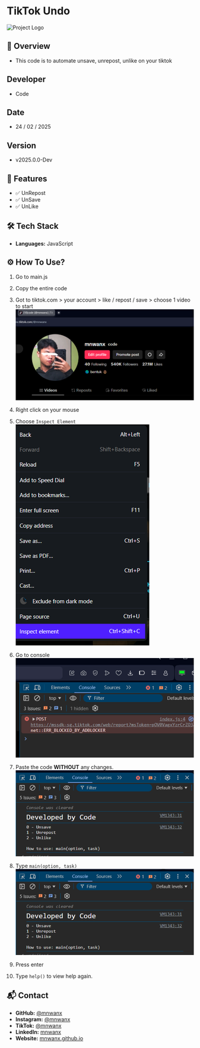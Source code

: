 # TikTok Undo

![Project Logo](https://via.placeholder.com/150) <!-- Replace with your project logo or remove this line -->

## 🚀 Overview
- This code is to automate unsave, unrepost, unlike on your tiktok

## Developer
- Code

## Date
- 24 / 02 / 2025

## Version
- v2025.0.0-Dev

## 🎯 Features
- ✅ UnRepost
- ✅ UnSave
- ✅ UnLike

## 🛠️ Tech Stack
- **Languages:** JavaScript

## ⚙️ How To Use?

1. Go to main.js

2. Copy the entire code

3. Got to tiktok.com > your account > like / repost / save > choose 1 video to start
![Screenshot](documentation/ss1.png)
4. Right click on your mouse
5. Choose ```Inspect Element```
![Screenshot](documentation/ss2.png)
6. Go to console
![Screenshot](documentation/ss3.png)
7. Paste the code **WITHOUT** any changes.
![Screenshot](documentation/ss4.png)
8. Type ```main(option, task)```
![Screenshot](documentation/ss4.png)
9. Press enter
10. Type ```help()``` to view help again. 

## 📬 Contact  
- **GitHub:** [@mnwanx](https://github.com/mnwanx)  
- **Instagram:** [@mnwanx](https://instagram.com/mnwanx)  
- **TikTok:** [@mnwanx](https://www.tiktok.com/@mnwanx)  
- **LinkedIn:** [mnwanx](https://www.linkedin.com/in/mnwanx)  
- **Website:** [mnwanx.github.io](https://mnwanx.github.io)  

